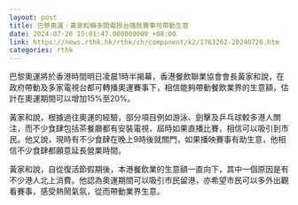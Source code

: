```yaml
---
layout: post
title: 巴黎奧運｜黃家和稱多間電視台播放賽事可帶動生意
date: 2024-07-26 15:01:47.000000000 +08:00
link: https://news.rthk.hk/rthk/ch/component/k2/1763262-20240726.htm
categories: rthk
---
```


巴黎奧運將於香港時間明日凌晨1時半揭幕，香港餐飲聯業協會會長黃家和說，在政府帶動及多家電視台都可轉播奧運賽事下，相信能夠帶動餐飲業界的生意額，估計在奧運期間可以增加15%至20%。

黃家和說，根據過往奧運的經驗，部分項目例如游泳、劍擊及乒乓球較多港人關注，而不少食肆包括茶餐廳都有安裝電視，屆時如果直播比賽，相信可以吸引到市民。他又說，現時有不少食肆在晚上9時後就關門，如果播映賽事有助生意，他相信不少食肆都願意延長營業時間。

黃家和說，自從復活節假期後，本港餐飲業的生意額一直向下，其中一個原因是有不少港人北上消費。他認為奧運期間可以吸引市民留港，亦希望市民可以多外出觀看賽事，感受熱鬧氣氛，從而帶動業界生意。
